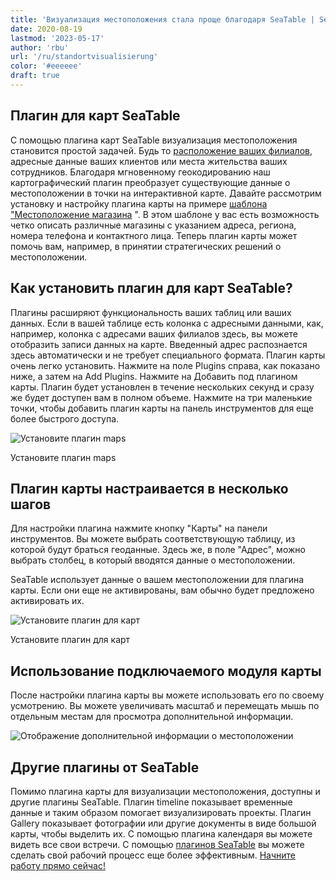 ```yaml
---
title: 'Визуализация местоположения стала проще благодаря SeaTable | SeaTable'
date: 2020-08-19
lastmod: '2023-05-17'
author: 'rbu'
url: '/ru/standortvisualisierung'
color: '#eeeeee'
draft: true
---
```


## Плагин для карт SeaTable

С помощью плагина карт SeaTable визуализация местоположения становится простой задачей. Будь то [расположение ваших филиалов](https://seatable.io/ru/vorlage/d6nlvef8ram9wwbkjhziwa/), адресные данные ваших клиентов или места жительства ваших сотрудников. Благодаря мгновенному геокодированию наш картографический плагин преобразует существующие данные о местоположении в точки на интерактивной карте. Давайте рассмотрим установку и настройку плагина карты на примере [шаблона "Местоположение магазина](https://seatable.io/ru/vorlage/d6nlvef8ram9wwbkjhziwa/) ". В этом шаблоне у вас есть возможность четко описать различные магазины с указанием адреса, региона, номера телефона и контактного лица. Теперь плагин карты может помочь вам, например, в принятии стратегических решений о местоположении.

## Как установить плагин для карт SeaTable?

Плагины расширяют функциональность ваших таблиц или ваших данных. Если в вашей таблице есть колонка с адресными данными, как, например, колонка с адресами ваших филиалов здесь, вы можете отобразить записи данных на карте. Введенный адрес распознается здесь автоматически и не требует специального формата. Плагин карты очень легко установить. Нажмите на поле Plugins справа, как показано ниже, а затем на Add Plugins. Нажмите на Добавить под плагином карты. Плагин будет установлен в течение нескольких секунд и сразу же будет доступен вам в полном объеме. Нажмите на три маленькие точки, чтобы добавить плагин карты на панель инструментов для еще более быстрого доступа.

![Установите плагин maps](https://seatable.io/wp-content/uploads/2020/08/Karten-Plugin-Installieren.gif)

Установите плагин maps

## Плагин карты настраивается в несколько шагов

Для настройки плагина нажмите кнопку "Карты" на панели инструментов. Вы можете выбрать соответствующую таблицу, из которой будут браться геоданные. Здесь же, в поле "Адрес", можно выбрать столбец, в который вводятся данные о местоположении.

SeaTable использует данные о вашем местоположении для плагина карты. Если они еще не активированы, вам обычно будет предложено активировать их.

![Установите плагин для карт](https://seatable.io/wp-content/uploads/2020/08/Karten-Plugin-Einstellen.gif)

Установите плагин для карт

## Использование подключаемого модуля карты

После настройки плагина карты вы можете использовать его по своему усмотрению. Вы можете увеличивать масштаб и перемещать мышь по отдельным местам для просмотра дополнительной информации.

![Отображение дополнительной информации о местоположении](https://seatable.de/wp-content/uploads/2020/08/Bildschirmfoto-2020-08-03-um-11.43.44.png)

## Другие плагины от SeaTable

Помимо плагина карты для визуализации местоположения, доступны и другие плагины SeaTable. Плагин timeline показывает временные данные и таким образом помогает визуализировать проекты. Плагин Gallery показывает фотографии или другие документы в виде большой карты, чтобы выделить их. С помощью плагина календаря вы можете видеть все свои встречи. С помощью [плагинов SeaTable](https://seatable.io/ru/seatable-plugins/) вы можете сделать свой рабочий процесс еще более эффективным. [Начните работу прямо сейчас!](https://seatable.io/ru/registrierung/)

